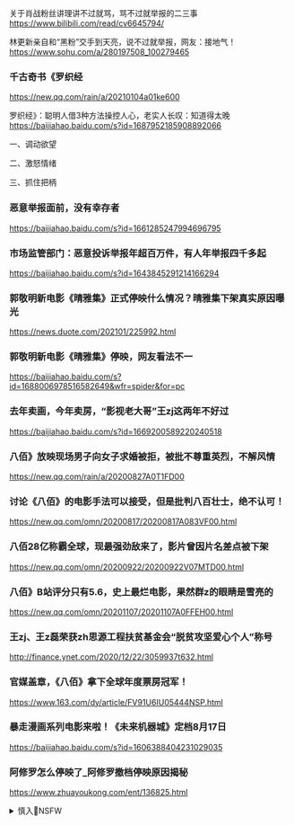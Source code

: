 关于肖战粉丝讲理讲不过就骂，骂不过就举报的二三事
https://www.bilibili.com/read/cv6645794/

林更新亲自和“黑粉”交手到天亮，说不过就举报，网友：接地气！
https://www.sohu.com/a/280197508_100279465

### 千古奇书《罗织经
https://new.qq.com/rain/a/20210104a01ke600

罗织经》：聪明人借3种方法操控人心，老实人长叹：知道得太晚
https://baijiahao.baidu.com/s?id=1687952185908892066

一、调动欲望

二、激怒情绪

三、抓住把柄

### 恶意举报面前，没有幸存者
https://baijiahao.baidu.com/s?id=1661285247994696795

### 市场监管部门：恶意投诉举报年超百万件，有人年举报四千多起
https://baijiahao.baidu.com/s?id=1643845291214166294

### 郭敬明新电影《晴雅集》正式停映什么情况？晴雅集下架真实原因曝光
https://news.duote.com/202101/225992.html

### 郭敬明新电影《晴雅集》停映，网友看法不一
https://baijiahao.baidu.com/s?id=1688006978516582649&wfr=spider&for=pc

### 去年卖画，今年卖房，“影视老大哥”王zj这两年不好过
https://baijiahao.baidu.com/s?id=1669200589220240518

### 八佰》放映现场男子向女子求婚被拒，被批不尊重英烈，不解风情
https://new.qq.com/rain/a/20200827A0T1FD00

### 讨论《八佰》的电影手法可以接受，但是批判八百壮士，绝不认可！
https://new.qq.com/omn/20200817/20200817A083VF00.html

### 八佰28亿称霸全球，现最强劲敌来了，影片曾因片名差点被下架
https://new.qq.com/omn/20200922/20200922V07MTD00.html

### 八佰》B站评分只有5.6，史上最烂电影，果然群z的眼睛是雪亮的
https://new.qq.com/omn/20201107/20201107A0FFEH00.html

### 王zj、王z磊荣获zh思源工程扶贫基金会“脱贫攻坚爱心个人”称号
http://finance.ynet.com/2020/12/22/3059937t632.html

### 官媒盖章，《八佰》拿下全球年度票房冠军！
https://www.163.com/dy/article/FV91U6IU05444NSP.html

### 暴走漫画系列电影来啦！《未来机器城》定档8月17日
https://baijiahao.baidu.com/s?id=1606388404231029035

### 阿修罗怎么停映了_阿修罗撤档停映原因揭秘
https://www.zhuayoukong.com/ent/136825.html

<details><summary>慎入🔞NSFW</summary>

Not Safe For Work
<img src="https://upload.wikimedia.org/wikipedia/commons/thumb/d/d3/Biohazard_Symbol_Specification.png/210px-Biohazard_Symbol_Specification.png">

<details><summary><b>风险自理Use At Your Own Risk🈲</summary>


</details>
</details>
